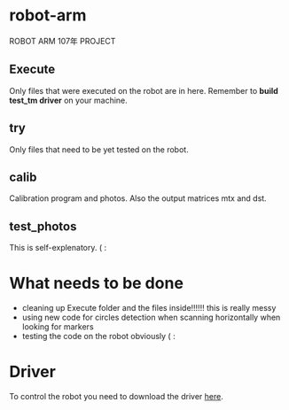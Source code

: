 # robot-arm
ROBOT ARM 107年 PROJECT 

## Execute
Only files that were executed on the robot are in here.
Remember to **build test_tm driver** on your machine.

## try
Only files that need to be yet tested on the robot.

## calib
Calibration program and photos. Also the output matrices mtx and dst.

## test_photos
This is self-explenatory. ( :

# What needs to be done
* cleaning up Execute folder and the files inside!!!!!!
this is really messy
* using new code for circles detection when scanning horizontally when looking for markers
* testing the code on the robot obviously ( :

# Driver
To control the robot you need to download the driver [here](https://github.com/kentsai0319/test_tm_driver).
